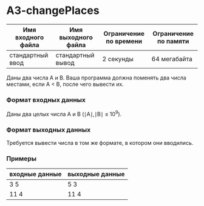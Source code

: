 # A3-changePlaces

|Имя входного файла|Имя выходного файла|Ограничение по времени|Ограничение по памяти|
|-|-|-|-|
|стандартный ввод|стандартный вывод|2 секунды|64 мегабайта|

Даны два числа A и B. Ваша программа должна поменять два числа местами, если A < B, после чего вывести их.
### Формат входных данных
Даны два целых числа A и B (∣A∣,∣B∣ ≤ 10<sup>9</sup>).
### Формат выходных данных
Требуется вывести числа в том же формате, в котором они вводились.
### Примеры
|входные данные|выходные данные|
|-|-|
|3 5|5 3|
|11 4|11 4|

